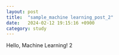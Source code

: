 ```yaml
---
layout: post
title:  "sample_machine learning_post_2"
date:   2024-02-12 19:15:16 +0900
category: study
---
```


Hello, Machine Learning! 2 